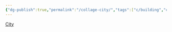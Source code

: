 ```yaml
---
{"dg-publish":true,"permalink":"/collage-city/","tags":["c/building","c/cubism","c/shadow","c/bw","c/fall"],"created":"2024-01-02T09:15:21.080-05:00","updated":"2024-01-02T09:16:15.685-05:00"}
---
```



[City](https://www.instagram.com/p/B9cm8r5BId0/)

